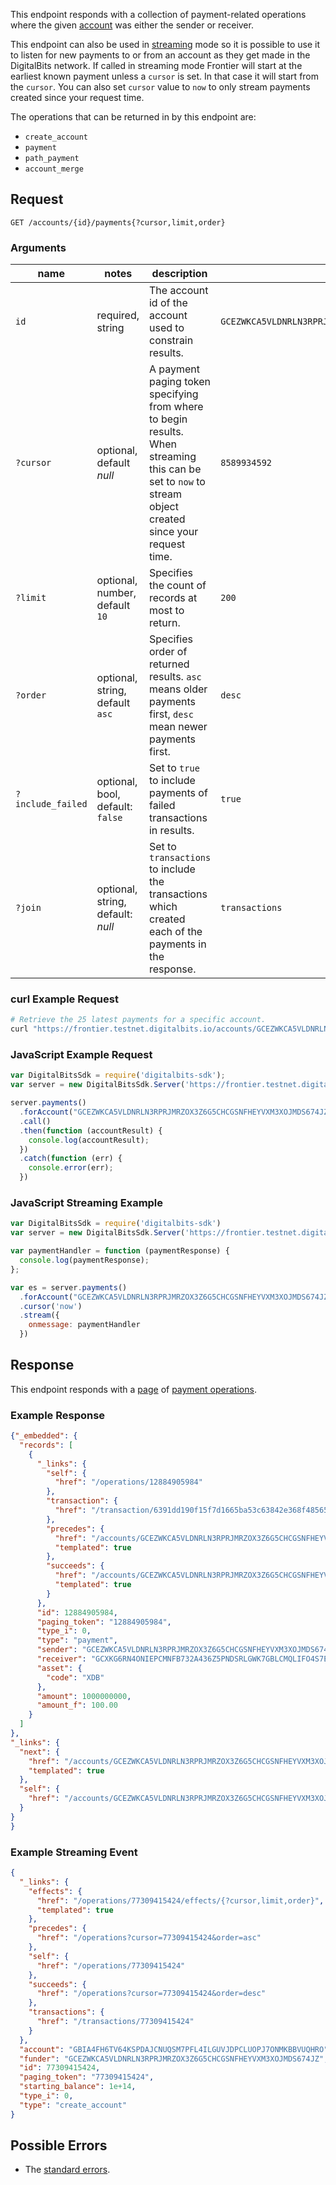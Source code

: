 This endpoint responds with a collection of payment-related operations where the given
[account](https://developers.digitalbits.io/reference/go/services/frontier/internal/docs/reference/resources/account) was either the sender or receiver.

This endpoint can also be used in [streaming](https://developers.digitalbits.io/reference/go/services/frontier/internal/docs/reference/streaming) mode so it is possible to use it to
listen for new payments to or from an account as they get made in the DigitalBits network.
If called in streaming mode Frontier will start at the earliest known payment unless a `cursor` is
set. In that case it will start from the `cursor`. You can also set `cursor` value to `now` to only
stream payments created since your request time.

The operations that can be returned in by this endpoint are:
- `create_account`
- `payment`
- `path_payment`
- `account_merge`

## Request

```
GET /accounts/{id}/payments{?cursor,limit,order}
```

### Arguments

| name | notes | description | example |
| ---- | ----- | ----------- | ------- |
| `id` | required, string | The account id of the account used to constrain results. | `GCEZWKCA5VLDNRLN3RPRJMRZOX3Z6G5CHCGSNFHEYVXM3XOJMDS674JZ` |
| `?cursor` | optional, default _null_ | A payment paging token specifying from where to begin results. When streaming this can be set to `now` to stream object created since your request time. | `8589934592` |
| `?limit` | optional, number, default `10` | Specifies the count of records at most to return. | `200` |
| `?order` | optional, string, default `asc` | Specifies order of returned results. `asc` means older payments first, `desc` mean newer payments first. | `desc` |
| `?include_failed` | optional, bool, default: `false` | Set to `true` to include payments of failed transactions in results. | `true` |
| `?join` | optional, string, default: _null_ | Set to `transactions` to include the transactions which created each of the payments in the response. | `transactions` |

### curl Example Request

```bash
# Retrieve the 25 latest payments for a specific account.
curl "https://frontier.testnet.digitalbits.io/accounts/GCEZWKCA5VLDNRLN3RPRJMRZOX3Z6G5CHCGSNFHEYVXM3XOJMDS674JZ/payments?limit=25&order=desc"
```

### JavaScript Example Request

```javascript
var DigitalBitsSdk = require('digitalbits-sdk');
var server = new DigitalBitsSdk.Server('https://frontier.testnet.digitalbits.io');

server.payments()
  .forAccount("GCEZWKCA5VLDNRLN3RPRJMRZOX3Z6G5CHCGSNFHEYVXM3XOJMDS674JZ")
  .call()
  .then(function (accountResult) {
    console.log(accountResult);
  })
  .catch(function (err) {
    console.error(err);
  })
```

### JavaScript Streaming Example

```javascript
var DigitalBitsSdk = require('digitalbits-sdk')
var server = new DigitalBitsSdk.Server('https://frontier.testnet.digitalbits.io');

var paymentHandler = function (paymentResponse) {
  console.log(paymentResponse);
};

var es = server.payments()
  .forAccount("GCEZWKCA5VLDNRLN3RPRJMRZOX3Z6G5CHCGSNFHEYVXM3XOJMDS674JZ")
  .cursor('now')
  .stream({
    onmessage: paymentHandler
  })
```

## Response

This endpoint responds with a [page](https://developers.digitalbits.io/reference/go/services/frontier/internal/docs/reference/resources/page) of [payment operations](https://developers.digitalbits.io/reference/go/services/frontier/internal/docs/reference/resources/operation).

### Example Response

```json
{"_embedded": {
  "records": [
    {
      "_links": {
        "self": {
          "href": "/operations/12884905984"
        },
        "transaction": {
          "href": "/transaction/6391dd190f15f7d1665ba53c63842e368f485651a53d8d852ed442a446d1c69a"
        },
        "precedes": {
          "href": "/accounts/GCEZWKCA5VLDNRLN3RPRJMRZOX3Z6G5CHCGSNFHEYVXM3XOJMDS674JZ/payments?cursor=12884905984&order=asc{?limit}",
          "templated": true
        },
        "succeeds": {
          "href": "/accounts/GCEZWKCA5VLDNRLN3RPRJMRZOX3Z6G5CHCGSNFHEYVXM3XOJMDS674JZ/payments?cursor=12884905984&order=desc{?limit}",
          "templated": true
        }
      },
      "id": 12884905984,
      "paging_token": "12884905984",
      "type_i": 0,
      "type": "payment",
      "sender": "GCEZWKCA5VLDNRLN3RPRJMRZOX3Z6G5CHCGSNFHEYVXM3XOJMDS674JZ",
      "receiver": "GCXKG6RN4ONIEPCMNFB732A436Z5PNDSRLGWK7GBLCMQLIFO4S7EYWVU",
      "asset": {
        "code": "XDB"
      },
      "amount": 1000000000,
      "amount_f": 100.00
    }
  ]
},
"_links": {
  "next": {
    "href": "/accounts/GCEZWKCA5VLDNRLN3RPRJMRZOX3Z6G5CHCGSNFHEYVXM3XOJMDS674JZ/payments?cursor=12884905984&order=asc{?limit}",
    "templated": true
  },
  "self": {
    "href": "/accounts/GCEZWKCA5VLDNRLN3RPRJMRZOX3Z6G5CHCGSNFHEYVXM3XOJMDS674JZ/payments"
  }
}
}
```

### Example Streaming Event

```json
{
  "_links": {
    "effects": {
      "href": "/operations/77309415424/effects/{?cursor,limit,order}",
      "templated": true
    },
    "precedes": {
      "href": "/operations?cursor=77309415424&order=asc"
    },
    "self": {
      "href": "/operations/77309415424"
    },
    "succeeds": {
      "href": "/operations?cursor=77309415424&order=desc"
    },
    "transactions": {
      "href": "/transactions/77309415424"
    }
  },
  "account": "GBIA4FH6TV64KSPDAJCNUQSM7PFL4ILGUVJDPCLUOPJ7ONMKBBVUQHRO",
  "funder": "GCEZWKCA5VLDNRLN3RPRJMRZOX3Z6G5CHCGSNFHEYVXM3XOJMDS674JZ",
  "id": 77309415424,
  "paging_token": "77309415424",
  "starting_balance": 1e+14,
  "type_i": 0,
  "type": "create_account"
}
```

## Possible Errors

- The [standard errors](https://developers.digitalbits.io/reference/go/services/frontier/internal/docs/reference/errors#standard-errors).
